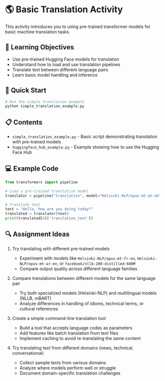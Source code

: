 # 🌎 Basic Translation Activity

This activity introduces you to using pre-trained transformer models for basic machine translation tasks.

## 🎯 Learning Objectives

- Use pre-trained Hugging Face models for translation
- Understand how to load and use translation pipelines
- Translate text between different language pairs
- Learn basic model handling and inference

## 🚀 Quick Start

```bash
# Run the simple translation example
python simple_translation_example.py
```

## 📋 Contents

- `simple_translation_example.py` - Basic script demonstrating translation with pre-trained models
- `huggingface_hub_example.py` - Example showing how to use the Hugging Face Hub

## 💻 Example Code

```python
from transformers import pipeline

# Load a pre-trained translation model
translator = pipeline("translation", model="Helsinki-NLP/opus-mt-en-de")

# Translate text
text = "Hello, how are you doing today?"
translated = translator(text)
print(translated[0]['translation_text'])
```

## 🔍 Assignment Ideas

1. Try translating with different pre-trained models
   - Experiment with models like `Helsinki-NLP/opus-mt-fr-en`, `Helsinki-NLP/opus-mt-ar-en`, or `facebook/nllb-200-distilled-600M`
   - Compare output quality across different language families

2. Compare translations between different models for the same language pair
   - Try both specialized models (Helsinki-NLP) and multilingual models (NLLB, mBART)
   - Analyze differences in handling of idioms, technical terms, or cultural references

3. Create a simple command-line translation tool
   - Build a tool that accepts language codes as parameters
   - Add features like batch translation from text files
   - Implement caching to avoid re-translating the same content

4. Try translating text from different domains (news, technical, conversational)
   - Collect sample texts from various domains
   - Analyze where models perform well or struggle
   - Document domain-specific translation challenges 